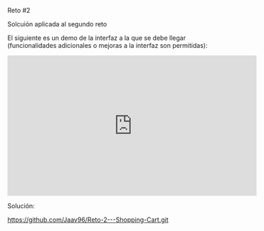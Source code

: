 Reto #2

Solcuión aplicada al segundo reto

El siguiente es un demo de la interfaz a la que se debe llegar (funcionalidades adicionales o mejoras a la interfaz son permitidas):

<iframe width="560" height="315" src="https://www.youtube.com/embed/OPY0G2QES1A" title="YouTube video player" frameborder="0" allow="accelerometer; autoplay; clipboard-write; encrypted-media; gyroscope; picture-in-picture" allowfullscreen></iframe>

Solución:

https://github.com/Jaav96/Reto-2---Shopping-Cart.git
